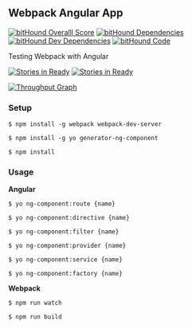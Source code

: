 ## Webpack Angular App
[![bitHound Overalll Score](https://www.bithound.io/github/unboxit/webpack-angular-app/badges/score.svg)](https://www.bithound.io/github/unboxit/webpack-angular-app)
[![bitHound Dependencies](https://www.bithound.io/github/unboxit/webpack-angular-app/badges/dependencies.svg)](https://www.bithound.io/github/unboxit/webpack-angular-app/master/dependencies/npm)
[![bitHound Dev Dependencies](https://www.bithound.io/github/unboxit/webpack-angular-app/badges/devDependencies.svg)](https://www.bithound.io/github/unboxit/webpack-angular-app/master/dependencies/npm)
[![bitHound Code](https://www.bithound.io/github/unboxit/webpack-angular-app/badges/code.svg)](https://www.bithound.io/github/unboxit/webpack-angular-app)

Testing Webpack with Angular

[![Stories in Ready](https://badge.waffle.io/unboxit/webpack-angular-app.svg?label=ready&title=Ready)](http://waffle.io/unboxit/webpack-angular-app)
[![Stories in Ready](https://badge.waffle.io/unboxit/webpack-angular-app.svg?label=doing&title=Doing)](http://waffle.io/unboxit/webpack-angular-app)

[![Throughput Graph](https://graphs.waffle.io/unboxit/webpack-angular-app/throughput.svg)](https://waffle.io/unboxit/webpack-angular-app/metrics)

### Setup
`$ npm install -g webpack webpack-dev-server`

`$ npm install -g yo generator-ng-component`

`$ npm install`


### Usage

__Angular__

`$ yo ng-component:route {name}`

`$ yo ng-component:directive {name}`

`$ yo ng-component:filter {name}`

`$ yo ng-component:provider {name}`

`$ yo ng-component:service {name}`

`$ yo ng-component:factory {name}`


__Webpack__

`$ npm run watch`

`$ npm run build`
